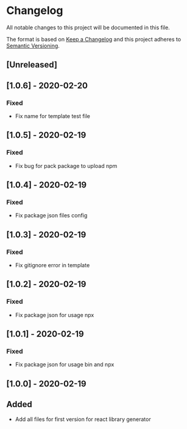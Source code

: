 # Changelog

All notable changes to this project will be documented in this file.

The format is based on [Keep a Changelog](http://keepachangelog.com/en/1.0.0/)
and this project adheres to [Semantic Versioning](http://semver.org/spec/v2.0.0.html).

## [Unreleased]

## [1.0.6] - 2020-02-20
### Fixed
- Fix name for template test file

## [1.0.5] - 2020-02-19
### Fixed
- Fix bug for pack package to upload npm

## [1.0.4] - 2020-02-19
### Fixed
- Fix package json files config

## [1.0.3] - 2020-02-19
### Fixed
- Fix gitignore error in template

## [1.0.2] - 2020-02-19
### Fixed
- Fix package json for usage npx

## [1.0.1] - 2020-02-19
### Fixed
- Fix package json for usage bin and npx

## [1.0.0] - 2020-02-19
## Added
- Add all files for first version for react library generator